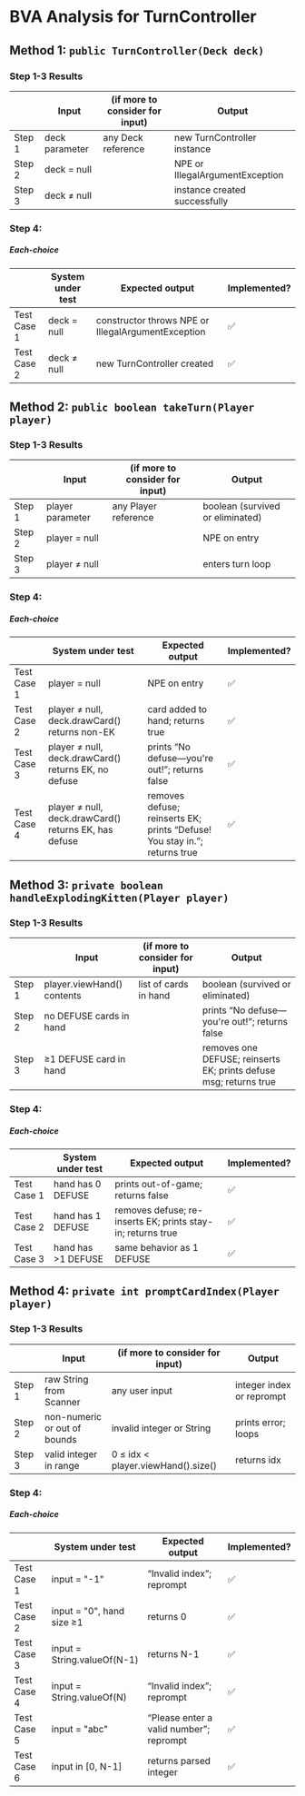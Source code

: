 # BVA Analysis for TurnController

[comment]: # (TODO: Remove - unnecessary for constructor)
## Method 1: ```public TurnController(Deck deck)```
### Step 1-3 Results
|        | Input         | (if more to consider for input) | Output                         |
|--------|---------------|---------------------------------|--------------------------------|
| Step 1 | deck parameter| any Deck reference              | new TurnController instance    |
| Step 2 | deck = null   |                                 | NPE or IllegalArgumentException|
| Step 3 | deck ≠ null   |                                 | instance created successfully  |

### Step 4:
##### Each-choice

|              | System under test      | Expected output                                    | Implemented? |
|--------------|------------------------|----------------------------------------------------|--------------|
| Test Case 1  | deck = null            | constructor throws NPE or IllegalArgumentException | ✅           |
| Test Case 2  | deck ≠ null            | new TurnController created                         | ✅           |


## Method 2: ```public boolean takeTurn(Player player)```
### Step 1-3 Results
|        | Input           | (if more to consider for input) | Output                             |
|--------|-----------------|---------------------------------|------------------------------------|
| Step 1 | player parameter| any Player reference            | boolean (survived or eliminated)   |
| Step 2 | player = null   |                                 | NPE on entry                       |
| Step 3 | player ≠ null   |                                 | enters turn loop                   |

### Step 4:
##### Each-choice

|              | System under test                                    | Expected output                                                      | Implemented? |
|--------------|------------------------------------------------------|----------------------------------------------------------------------|--------------|
| Test Case 1  | player = null                                        | NPE on entry                                                         | ✅           |
| Test Case 2  | player ≠ null, deck.drawCard() returns non-EK        | card added to hand; returns true                                     | ✅           |
| Test Case 3  | player ≠ null, deck.drawCard() returns EK, no defuse | prints “No defuse—you're out!”; returns false                        | ✅           |
| Test Case 4  | player ≠ null, deck.drawCard() returns EK, has defuse| removes defuse; reinserts EK; prints “Defuse! You stay in.”; returns true | ✅      |


[comment]: # (TODO: Remove - unnecessary for private)
## Method 3: ```private boolean handleExplodingKitten(Player player)```
### Step 1-3 Results
|        | Input                          | (if more to consider for input) | Output                                                |
|--------|--------------------------------|---------------------------------|-------------------------------------------------------|
| Step 1 | player.viewHand() contents      | list of cards in hand           | boolean (survived or eliminated)                      |
| Step 2 | no DEFUSE cards in hand        |                                 | prints “No defuse—you're out!”; returns false         |
| Step 3 | ≥1 DEFUSE card in hand         |                                 | removes one DEFUSE; reinserts EK; prints defuse msg; returns true |

### Step 4:
##### Each-choice

|              | System under test                          | Expected output                                              | Implemented? |
|--------------|---------------------------------------------|--------------------------------------------------------------|--------------|
| Test Case 1  | hand has 0 DEFUSE                           | prints out-of-game; returns false                            | ✅           |
| Test Case 2  | hand has 1 DEFUSE                           | removes defuse; re-inserts EK; prints stay-in; returns true  | ✅           |
| Test Case 3  | hand has >1 DEFUSE                          | same behavior as 1 DEFUSE                                    | ✅           |


[comment]: # (TODO: Remove - unnecessary for private)
## Method 4: ```private int promptCardIndex(Player player)```
### Step 1-3 Results
|        | Input                 | (if more to consider for input)   | Output                        |
|--------|-----------------------|-----------------------------------|-------------------------------|
| Step 1 | raw String from Scanner| any user input                   | integer index or reprompt     |
| Step 2 | non-numeric or out of bounds| invalid integer or String   | prints error; loops           |
| Step 3 | valid integer in range| 0 ≤ idx < player.viewHand().size()| returns idx                   |

### Step 4:
##### Each-choice

|              | System under test                                   | Expected output                                   | Implemented? |
|--------------|------------------------------------------------------|---------------------------------------------------|--------------|
| Test Case 1  | input = "-1"                                        | “Invalid index”; reprompt                        | ✅           |
| Test Case 2  | input = "0", hand size ≥1                           | returns 0                                         | ✅           |
| Test Case 3  | input = String.valueOf(N-1)                         | returns N-1                                       | ✅           |
| Test Case 4  | input = String.valueOf(N)                           | “Invalid index”; reprompt                        | ✅           |
| Test Case 5  | input = "abc"                                       | “Please enter a valid number”; reprompt          | ✅           |
| Test Case 6  | input in [0, N-1]                                   | returns parsed integer                           | ✅           |
